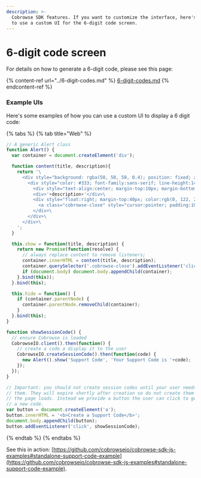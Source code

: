 ```yaml
---
description: >-
  Cobrowse SDK features. If you want to customize the interface, here's how to
  to use a custom UI for the 6-digit code screen.
---
```


# 6-digit code screen

For details on how to generate a 6-digit code, please see this page:

{% content-ref url="../6-digit-codes.md" %}
[6-digit-codes.md](../6-digit-codes.md)
{% endcontent-ref %}

### Example UIs

Here's some examples of how you can use a custom UI to display a 6 digit code:

{% tabs %}
{% tab title="Web" %}
```javascript
// A generic Alert class
function Alert() {
  var container = document.createElement('div');

  function content(title, description){
    return '\
      <div style="background: rgba(50, 50, 50, 0.4); position: fixed; z-index: 2147483647; bottom: 0; top: 0; left: 0; right: 0">\
        <div style="color: #333; font-family:sans-serif; line-height:140%; position:fixed; padding:25px; background:white; border-radius:15px; z-index:2147483647; top:50px; left:50%; width:75%; max-width:350px; transform:translateX(-50%); box-shadow:0px 0px 15px #33333322;">\
          <div style="text-align:center; margin-top:10px; margin-bottom:20px"><b>'+title+'</b></div>\
          <div>'+description+'</div>\
          <div style="float:right; margin-top:40px; color:rgb(0, 122, 255);">\
            <a class="cobrowse-close" style="cursor:pointer; padding:10px;">Close</a>\
          </div>\
        </div>\
      </div>\
    ';
  }

  this.show = function(title, description) {
    return new Promise(function(resolve) {
      // always replace content to remove listeners;
      container.innerHTML = content(title, description);
      container.querySelector('.cobrowse-close').addEventListener('click', function(){ resolve(true); this.hide() }.bind(this));
      if (document.body) document.body.appendChild(container);
    }.bind(this));
  }.bind(this);

  this.hide = function() {
    if (container.parentNode) {
      container.parentNode.removeChild(container);
    }
  }.bind(this);
}

function showSessionCode() {
  // ensure Cobrowse is loaded
  CobrowseIO.client().then(function() {
    // create a code a display it to the user
    CobrowseIO.createSessionCode().then(function(code) {
      new Alert().show('Support Code', 'Your Support Code is '+code);
    });
  });
}

// Important: you should not create session codes until your user needs
// them. They will expire shortly after creation so do not create them when
// the page loads. Instead we provide a button the user can click to generate
// a new code.
var button = document.createElement('a');
button.innerHTML = '<b>Create a Support Code</b>';
document.body.appendChild(button);
button.addEventListener('click', showSessionCode);

```
{% endtab %}
{% endtabs %}

See this in action: [https://github.com/cobrowseio/cobrowse-sdk-js-examples#standalone-support-code-example](https://github.com/cobrowseio/cobrowse-sdk-js-examples#standalone-support-code-example).
